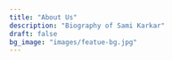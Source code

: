 ```yaml
---
title: "About Us"
description: "Biography of Sami Karkar"
draft: false
bg_image: "images/featue-bg.jpg"
---
```

